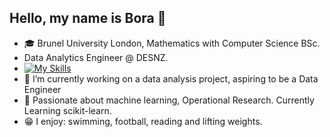 ## Hello, my name is Bora 👋

- 🎓 Brunel University London, Mathematics with Computer Science BSc.
- Data Analytics Engineer @ DESNZ.
- [![My Skills](https://skillicons.dev/icons?i=git,py,java,r,matlab,html,css,mysql,aws,gcp)](https://skillicons.dev)
- 🔭 I’m currently working on a data analysis project, aspiring to be a Data Engineer
- 🌱 Passionate about machine learning, Operational Research. Currently Learning scikit-learn.
- 😁 I enjoy: swimming, football, reading and lifting weights.
